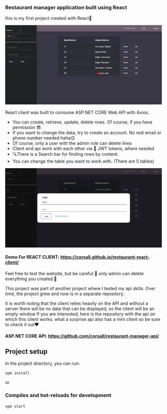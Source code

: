 ### Restaurant manager application built using React
this is my first project created with React🎉

![restaurant_website](https://github.com/corsall/restaurant-react-client/blob/main/restaurant-react-app.png)

React client was built to consume ASP.NET CORE Web API with Axios.
- You can create, retrieve, update, delete rows. Of course, if you have permission 😎.
- If you want to change the data, try to create an account. No real email or phone number needed haha😊
- Of course, only a user with the admin role can delete lines
- Client and api work with each other via 🔑 JWT tokens, where needed
- 🔍There is a Search bar for finding rows by content.
- You can change the table you want to work with. (There are 5 tables)

![restaurant_website](https://github.com/corsall/restaurant-react-client/blob/main/login-example.png)

#### Demo For REACT CLIENT: https://corsall.github.io/restaurant-react-client/

Feel free to test the website, but be careful 🚨 only admin can delete everything you created.🚨

This project was part of another project where I tested my api skills. Over time, the project grew and now is in a separate repository.

It is worth noting that the client relies heavily on the API and without a server there will be no data that can be displayed, so the client will be an empty window
If you are interested, here is the repository with the api on which this client works.
what a surprise api also has a mini client so be sure to check it out❤️
#### ASP.NET CORE API: https://github.com/corsall/restaurant-manager-api/

## Project setup

In the project directory, you can run:

```
npm install
```

or

### Compiles and hot-reloads for development

```
npm start